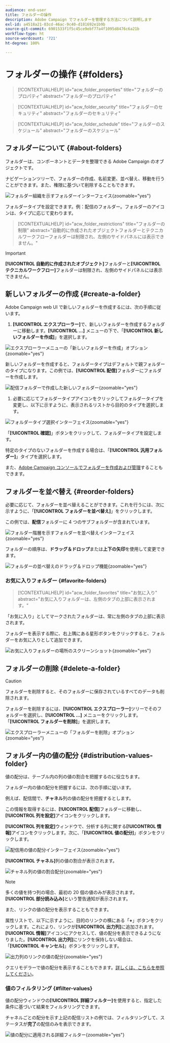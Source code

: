 ```yaml
---
audience: end-user
title: フォルダーの操作
description: Adobe Campaign でフォルダーを管理する方法について説明します
exl-id: a4518a21-03cd-46ac-9c40-d181692e1b9b
source-git-commit: 6901533f1f5c45ce9ebf77a4f1095d8476c6a21b
workflow-type: ht
source-wordcount: '721'
ht-degree: 100%

---
```


# フォルダーの操作 {#folders}

>[!CONTEXTUALHELP]
>id="acw_folder_properties"
>title="フォルダーのプロパティ"
>abstract="フォルダーのプロパティ"

>[!CONTEXTUALHELP]
>id="acw_folder_security"
>title="フォルダーのセキュリティ"
>abstract="フォルダーのセキュリティ"

>[!CONTEXTUALHELP]
>id="acw_folder_schedule"
>title="フォルダーのスケジュール"
>abstract="フォルダーのスケジュール"

## フォルダーについて {#about-folders}

フォルダーは、コンポーネントとデータを整理できる Adobe Campaign のオブジェクトです。

ナビゲーションツリーで、フォルダーの作成、名前変更、並べ替え、移動を行うことができます。また、権限に基づいて削除することもできます。

![フォルダー組織を示すフォルダーインターフェイス](assets/folders.png){zoomable="yes"}

フォルダータイプを設定できます。例：配信のフォルダー。フォルダーのアイコンは、タイプに応じて変わります。

>[!CONTEXTUALHELP]
>id="acw_folder_restrictions"
>title="フォルダーの制限"
>abstract="自動的に作成されたオブジェクトフォルダーとテクニカルワークフローフォルダーは制限され、左側のサイドパネルには表示できません。"

>[!IMPORTANT]
>
>**[!UICONTROL 自動的に作成されたオブジェクト]**&#x200B;フォルダーと&#x200B;**[!UICONTROL テクニカルワークフロー]**&#x200B;フォルダーは制限され、左側のサイドパネルには表示できません。


## 新しいフォルダーの作成 {#create-a-folder}

Adobe Campaign web UI で新しいフォルダーを作成するには、次の手順に従います。

1. **[!UICONTROL エクスプローラー]**&#x200B;で、新しいフォルダーを作成するフォルダーに移動します。**[!UICONTROL …]** メニューの下で、「**[!UICONTROL 新しいフォルダーを作成]**」を選択します。

![エクスプローラーメニューの「新しいフォルダーを作成」オプション](assets/folder_create.png){zoomable="yes"}

新しいフォルダーを作成すると、フォルダータイプはデフォルトで親フォルダーのタイプになります。この例では、**[!UICONTROL 配信]**&#x200B;フォルダーにフォルダーを作成します。

![配信フォルダーで作成した新しいフォルダー](assets/folder_new.png){zoomable="yes"}

1. 必要に応じてフォルダータイプアイコンをクリックしてフォルダータイプを変更し、以下に示すように、表示されるリストから目的のタイプを選択します。

![フォルダータイプ選択インターフェイス](assets/folder_type.png){zoomable="yes"}

「**[!UICONTROL 確認]**」ボタンをクリックして、フォルダータイプを設定します。

特定のタイプのないフォルダーを作成する場合は、「**[!UICONTROL 汎用フォルダー]**」タイプを選択します。

また、[Adobe Campaign コンソールでフォルダーを作成および管理](https://experienceleague.adobe.com/ja/docs/campaign/campaign-v8/config/configuration/folders-and-views)することもできます。

## フォルダーを並べ替え {#reorder-folders}

必要に応じて、フォルダーを並べ替えることができます。これを行うには、次に示すように、「**[!UICONTROL フォルダーを並べ替え]**」をクリックします。

この例では、**配信**&#x200B;フォルダーに 4 つのサブフォルダーが含まれています。

![フォルダー階層を示すフォルダーを並べ替えインターフェイス](assets/folder-reorder.png){zoomable="yes"}

フォルダーの順序は、**ドラッグ＆ドロップ**&#x200B;または&#x200B;**上下の矢印**&#x200B;を使用して変更できます。

![フォルダーの並べ替えのドラッグ＆ドロップ機能](assets/folder-draganddrop.png){zoomable="yes"}

### お気に入りフォルダー {#favorite-folders}

>[!CONTEXTUALHELP]
>id="acw_folder_favorites"
>title="お気に入り"
>abstract="お気に入りフォルダーは、左側のタブの上部に表示されます。"

「お気に入り」としてマークされたフォルダーは、常に左側のタブの上部に表示されます。

フォルダーを表示する際に、右上隅にある星形ボタンをクリックすると、フォルダーをお気に入りとして追加できます。

![お気に入りフォルダーの場所のスクリーンショット](assets/folders-favorite.png){zoomable="yes"}

## フォルダーの削除 {#delete-a-folder}

>[!CAUTION]
>
>フォルダーを削除すると、そのフォルダーに保存されているすべてのデータも削除されます。

フォルダーを削除するには、**[!UICONTROL エクスプローラー]**&#x200B;ツリーでそのフォルダーを選択し、**[!UICONTROL ...]** メニューをクリックします。「**[!UICONTROL フォルダーを削除]**」を選択します。

![エクスプローラーメニューの「フォルダーを削除」オプション](assets/folder_delete.png){zoomable="yes"}

## フォルダー内の値の配分 {#distribution-values-folder}

値の配分は、テーブル内の列の値の割合を把握するのに役立ちます。

フォルダー内の値の配分を把握するには、次の手順に従います。

例えば、配信間で、**チャネル**&#x200B;列の値の配分を把握するとします。

この情報を取得するには、**[!UICONTROL 配信]**&#x200B;フォルダーに移動し、**[!UICONTROL 列を設定]**&#x200B;アイコンをクリックします。

**[!UICONTROL 列を設定]**&#x200B;ウィンドウで、分析する列に関する&#x200B;**[!UICONTROL 情報]**&#x200B;アイコンをクリックします。次に、「**[!UICONTROL 値の配分]**」ボタンをクリックします。

![配信用の値の配分インターフェイス](assets/values_deliveries.png){zoomable="yes"}

**[!UICONTROL チャネル]**&#x200B;列の値の割合が表示されます。

![チャネル列の値の割合配分](assets/values_percentage.png){zoomable="yes"}

>[!NOTE]
>
>多くの値を持つ列の場合、最初の 20 個の値のみが表示されます。**[!UICONTROL 部分読み込み]**&#x200B;という警告通知が表示されます。

また、リンクの値の配分を表示することもできます。

属性リストで、以下に示すように、目的のリンクの横にある「**+**」ボタンをクリックします。これにより、リンクが&#x200B;**[!UICONTROL 出力列]**&#x200B;に追加されます。**[!UICONTROL 情報]**&#x200B;アイコンにアクセスして、値の配分を表示できるようになりました。**[!UICONTROL 出力列]**&#x200B;にリンクを保持しない場合は、「**[!UICONTROL キャンセル]**」ボタンをクリックします。

![出力列のリンクの値の配分](assets/values_link.png){zoomable="yes"}

クエリモデラーで値の配分を表示することもできます。[詳しくは、こちらを参照してください](../query/build-query.md#distribution-of-values-in-a-query)。

### 値のフィルタリング {#filter-values}

値の配分ウィンドウの&#x200B;**[!UICONTROL 詳細フィルター]**&#x200B;を使用すると、指定した条件に基づいて結果をフィルタリングできます。

チャネルごとの配分を示す上記の配信リストの例では、フィルタリングして、ステータスが&#x200B;**完了**&#x200B;の配信のみを表示できます。

![値の配分に適用される詳細フィルター](assets/values_filter.png){zoomable="yes"}